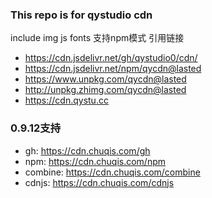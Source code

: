 ### This repo is for qystudio cdn
include img js fonts
支持npm模式
引用链接
+ https://cdn.jsdelivr.net/gh/qystudio0/cdn/
+ https://cdn.jsdelivr.net/npm/qycdn@lasted
+ https://www.unpkg.com/qycdn@lasted
+ http://unpkg.zhimg.com/qycdn@lasted
+ https://cdn.qystu.cc
### 0.9.12支持
* gh: https://cdn.chuqis.com/gh
* npm: https://cdn.chuqis.com/npm
* combine: https://cdn.chuqis.com/combine
* cdnjs: https://cdn.chuqis.com/cdnjs
